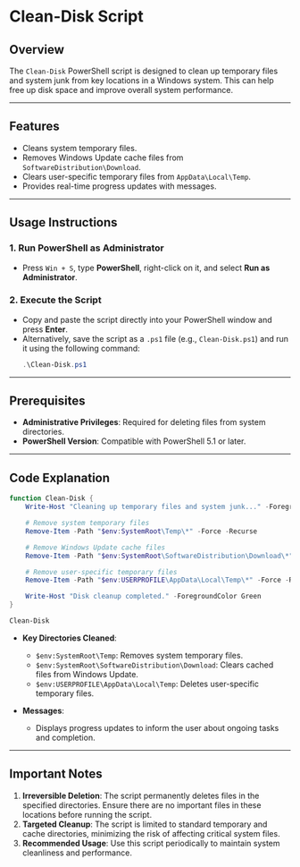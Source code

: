 # Clean-Disk Script

## Overview

The `Clean-Disk` PowerShell script is designed to clean up temporary files and system junk from key locations in a Windows system. This can help free up disk space and improve overall system performance.

---

## Features

- Cleans system temporary files.
- Removes Windows Update cache files from `SoftwareDistribution\Download`.
- Clears user-specific temporary files from `AppData\Local\Temp`.
- Provides real-time progress updates with messages.

---

## Usage Instructions

### 1. Run PowerShell as Administrator
   - Press `Win + S`, type **PowerShell**, right-click on it, and select **Run as Administrator**.

### 2. Execute the Script
   - Copy and paste the script directly into your PowerShell window and press **Enter**.
   - Alternatively, save the script as a `.ps1` file (e.g., `Clean-Disk.ps1`) and run it using the following command:
     ```powershell
     .\Clean-Disk.ps1
     ```

---

## Prerequisites

- **Administrative Privileges**: Required for deleting files from system directories.
- **PowerShell Version**: Compatible with PowerShell 5.1 or later.

---

## Code Explanation

```powershell
function Clean-Disk {
    Write-Host "Cleaning up temporary files and system junk..." -ForegroundColor Cyan

    # Remove system temporary files
    Remove-Item -Path "$env:SystemRoot\Temp\*" -Force -Recurse

    # Remove Windows Update cache files
    Remove-Item -Path "$env:SystemRoot\SoftwareDistribution\Download\*" -Force -Recurse

    # Remove user-specific temporary files
    Remove-Item -Path "$env:USERPROFILE\AppData\Local\Temp\*" -Force -Recurse

    Write-Host "Disk cleanup completed." -ForegroundColor Green
}

Clean-Disk
```

- **Key Directories Cleaned**:
  - `$env:SystemRoot\Temp`: Removes system temporary files.
  - `$env:SystemRoot\SoftwareDistribution\Download`: Clears cached files from Windows Update.
  - `$env:USERPROFILE\AppData\Local\Temp`: Deletes user-specific temporary files.

- **Messages**:
  - Displays progress updates to inform the user about ongoing tasks and completion.

---

## Important Notes

1. **Irreversible Deletion**: The script permanently deletes files in the specified directories. Ensure there are no important files in these locations before running the script.
2. **Targeted Cleanup**: The script is limited to standard temporary and cache directories, minimizing the risk of affecting critical system files.
3. **Recommended Usage**: Use this script periodically to maintain system cleanliness and performance.